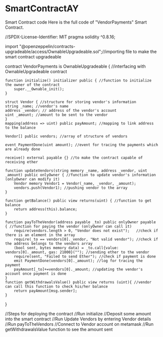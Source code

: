 # SmartContractAY
Smart Contract code
Here is the full code of "VendorPayments" Smart Contract.

//SPDX-License-Identifier: MIT
pragma solidity ^0.8.16;

import "@openzeppelin/contracts-upgradeable/access/OwnableUpgradeable.sol";//importing file to make the smart contract upgradeable

contract VendorPayments is OwnableUpgradeable { //interfacing with OwnableUpgradeable contract

    function initialize() initializer public { //function to initialize the owner of the contract
        super.__Ownable_init();
    }

    struct Vendor { //structure for storing vendor's information
    string _name; //vendor's name
    address _vendor; // address of the vendor's account 
    uint _amount; //amount to be sent to the vendor
    }
    mapping(address => uint) public payAmount; //mapping to link address to the balance
 
    Vendor[] public vendors; //array of structure of vendors
    
    event PaymentDone(uint amount); //event for tracing the payments which are already done

    receive() external payable {} //to make the contract capable of receiving ether

    function updateVendors(string memory _name, address _vendor, uint _amount) public onlyOwner { //function to update vendor's information (onlyOwner can modify it)
        Vendor memory Vendor1 = Vendor(_name, _vendor, _amount); 
        vendors.push(Vendor1); //pushing vendor to the array
    }

    function getBalance() public view returns(uint) { //function to get balance
        return address(this).balance;
    }

    function payToTheVendor(address payable _to) public onlyOwner payable { //function for paying the vendor (onlyOwner can call it)
        require(vendors.length > 0, "Vendor does not exist");   //check if there is an element in the array
        require(_to == vendors[0]._vendor, "Not valid vendor"); //check if the address belongs to the vendors array     
        (bool sent, bytes memory data) = _to.call{value: vendors[0]._amount, gas: 21000}(""); //sending ether to the vendor
        require(sent, "Failed to send Ether"); //check if payment is done
        emit PaymentDone(vendors[0]._amount); //log for tracing the payment
        payAmount[_to]+=vendors[0]._amount; //updating the vendor's account once payment is done
    }
    function getWithdrawalsValue() public view returns (uint){ //vendor can call this function to check his/her balance
        return payAmount[msg.sender];
    }
}


//Steps for deploying the contract
//Run initialize
//Deposit some amount into the smart contract
//Run Update Vendors by entering Vendor details
//Run payToTheVendors
//Connect to Vendor account on metamask
//Run getWithdrawalsValue function to see the amount sent

